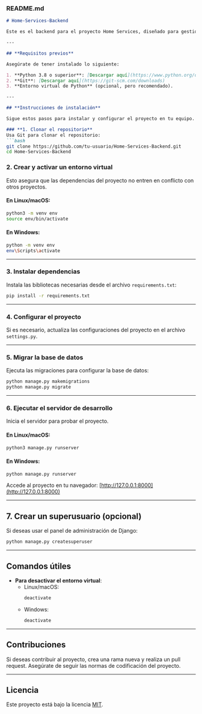 ### README.md

```markdown
# Home-Services-Backend

Este es el backend para el proyecto Home Services, diseñado para gestionar servicios a domicilio. A continuación, encontrarás las instrucciones para instalar y configurar este proyecto en tu equipo.

---

## **Requisitos previos**

Asegúrate de tener instalado lo siguiente:

1. **Python 3.8 o superior**: [Descargar aquí](https://www.python.org/downloads/)
2. **Git**: [Descargar aquí](https://git-scm.com/downloads)
3. **Entorno virtual de Python** (opcional, pero recomendado).

---

## **Instrucciones de instalación**

Sigue estos pasos para instalar y configurar el proyecto en tu equipo.

### **1. Clonar el repositorio**
Usa Git para clonar el repositorio:
```bash
git clone https://github.com/tu-usuario/Home-Services-Backend.git
cd Home-Services-Backend
```

### **2. Crear y activar un entorno virtual**
Esto asegura que las dependencias del proyecto no entren en conflicto con otros proyectos.

#### En Linux/macOS:
```bash
python3 -m venv env
source env/bin/activate
```

#### En Windows:
```bash
python -m venv env
env\Scripts\activate
```

---

### **3. Instalar dependencias**
Instala las bibliotecas necesarias desde el archivo `requirements.txt`:
```bash
pip install -r requirements.txt
```

---

### **4. Configurar el proyecto**
Si es necesario, actualiza las configuraciones del proyecto en el archivo `settings.py`.

---

### **5. Migrar la base de datos**
Ejecuta las migraciones para configurar la base de datos:
```bash
python manage.py makemigrations
python manage.py migrate
```

---

### **6. Ejecutar el servidor de desarrollo**
Inicia el servidor para probar el proyecto.

#### En Linux/macOS:
```bash
python3 manage.py runserver
```

#### En Windows:
```bash
python manage.py runserver
```

Accede al proyecto en tu navegador: [http://127.0.0.1:8000](http://127.0.0.1:8000)

---

## **7. Crear un superusuario (opcional)**
Si deseas usar el panel de administración de Django:
```bash
python manage.py createsuperuser
```

---

## **Comandos útiles**
- **Para desactivar el entorno virtual**:
  - Linux/macOS:
    ```bash
    deactivate
    ```
  - Windows:
    ```bash
    deactivate
    ```

---

## **Contribuciones**
Si deseas contribuir al proyecto, crea una rama nueva y realiza un pull request. Asegúrate de seguir las normas de codificación del proyecto.

---

## **Licencia**
Este proyecto está bajo la licencia [MIT](LICENSE).
```
